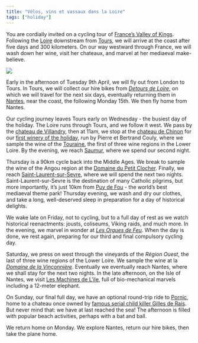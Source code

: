 ```yaml
---
title: "Vélos, vins et vassaux dans la Loire"
tags: ["holiday"]
---
```


You are cordially invited on a cycling tour of [France’s Valley of Kings](https://en.wikipedia.org/wiki/Loire_Valley). 
Following the [Loire](https://en.wikipedia.org/wiki/Loire_(river)) 
downstream from [Tours](https://en.wikipedia.org/wiki/Tours), 
we will arrive at the coast after five days and 300 kilometers. 
On our way westward through France, 
we will wash down her wine, 
visit her chateaux, 
and marvel at her mediaeval make-believe.

<p><img src="/assets/2019-04-09/route.png"/></p>

Early in the afternoon of Tuesday 9th April, 
we will fly out from London to Tours. 
In Tours, we will collect our hire bikes from [_Detours de Loire_](https://detoursdeloire.com), 
on which we will travel for the next six days, 
eventually returning them in [Nantes](https://en.wikipedia.org/wiki/Nantes), near the coast, 
the following Monday 15th. 
We then fly home from Nantes.

Our cycling journey leaves Tours early on Wednesday - 
the busiest day of the holiday. 
The Loire runs through Tours, and we follow it west. 
We pass by the [chateau de Villandry](https://en.wikipedia.org/wiki/Ch%C3%A2teau_de_Villandry), 
then at 11am, we stop at the [chateau de Chinon](https://en.wikipedia.org/wiki/Ch%C3%A2teau_de_Chinon) 
for our [first winery of the holiday](http://www.pb-couly.com/index.php), 
run by Pierre et Bertrand Couly, 
where we sample the wine of the [Touraine](https://en.wikipedia.org/wiki/Touraine), 
the first of three wine regions in the Lower Loire. 
By the evening, we reach [Saumur](https://en.wikipedia.org/wiki/Saumur), 
where we spend our second night.

Thursday is a 90km cycle back into the Middle Ages. 
We break to sample the wine of the Angou region at the [Domaine du Petit Clocher](http://www.domainedupetitclocher.fr/fr/). 
Finally, we reach [Saint-Laurent-sur-Sevre](https://en.wikipedia.org/wiki/Saint-Laurent-sur-S%C3%A8vre), 
where we will spend the next two nights. 
Saint-Laurent-sur-Sevre is the destination of many Catholic pilgrims, 
but more importantly, it’s just 10km from [Puy de Fou](https://en.wikipedia.org/wiki/Puy_du_Fou) - 
the world’s best mediaeval theme park! 
Thursday evening, we wash and dry our clothes, 
and take a long, well-deserved sleep 
in preparation for a day of historical delights.

We wake late on Friday, 
not to cycling, 
but to a full day of rest as we watch historical reenactments: 
jousts, coliseums, Viking raids, and much more. 
In the evening, we marvel in wonder at [_Les Orgues de Feu_](https://www.puydufou.com/en/les-orgues-de-feu). 
When the day is done, we rest again, preparing for our third and final compulsory cycling day.

Saturday, we press on west through the vineyards of the _Région Ouest_, 
the last of three wine regions of the Lower Loire. 
We sample the wine at la [_Domaine de la Vinçonnière_](https://www.vigneron-independant.com/domaine-de-la-vinconniere). 
Eventually we eventually reach Nantes, where we shall stay for the next two nights. 
In the late afternoon, on the Isle of Nantes, 
we visit [Les Machines de L'ile](https://en.wikipedia.org/wiki/Machines_of_the_Isle_of_Nantes), 
full of bio-mechanical marvels including a 12-meter elephant.

On Sunday, our final full day, 
we have an optional round-trip ride to [Pornic](https://en.wikipedia.org/wiki/Pornic), 
home to a chateau once owned by [famous serial child killer Gilles de Rais](https://en.wikipedia.org/wiki/Gilles_de_Rais). 
But never mind that: we have at last reached the sea! 
The afternoon is filled with popular beach activities, perhaps with a bat and ball.

We return home on Monday. 
We explore Nantes, 
return our hire bikes, 
then take the plane home.